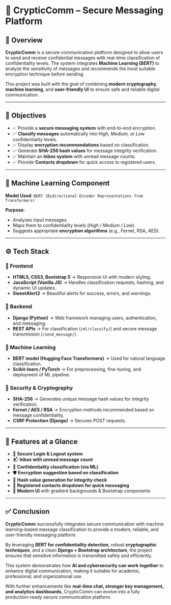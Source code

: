 # 📌 CrypticComm – Secure Messaging Platform

## 🔎 Overview
**CrypticComm** is a secure communication platform designed to allow users to send and receive confidential messages with real-time classification of confidentiality levels. The system integrates **Machine Learning (BERT)** to analyze the sensitivity of messages and recommends the most suitable encryption technique before sending.  

This project was built with the goal of combining **modern cryptography**, **machine learning**, and **user-friendly UI** to ensure safe and reliable digital communication.  

---

## 🎯 Objectives
- ✅ Provide a **secure messaging system** with end-to-end encryption.  
- ✅ **Classify messages** automatically into *High, Medium, or Low* confidentiality levels.  
- ✅ Display **encryption recommendations** based on classification.  
- ✅ Generate **SHA-256 hash values** for message integrity verification.  
- ✅ Maintain an **Inbox system** with unread message counts.  
- ✅ Provide **Contacts dropdown** for quick access to registered users.  

---

## 🧠 Machine Learning Component
**Model Used**: `BERT (Bidirectional Encoder Representations from Transformers)`  

**Purpose**:  
- Analyzes input messages.  
- Maps them to confidentiality levels (*High / Medium / Low*).  
- Suggests appropriate **encryption algorithms** (e.g., Fernet, RSA, AES).  

---

## ⚙️ Tech Stack

### 🔹 Frontend
- **HTML5, CSS3, Bootstrap 5** → Responsive UI with modern styling.  
- **JavaScript (Vanilla JS)** → Handles classification requests, hashing, and dynamic UI updates.  
- **SweetAlert2** → Beautiful alerts for success, errors, and warnings.  

### 🔹 Backend
- **Django (Python)** → Web framework managing users, authentication, and messaging.  
- **REST APIs** → For classification (`/ml/classify/`) and secure message transmission (`/send_message/`).  

### 🔹 Machine Learning
- **BERT model (Hugging Face Transformers)** → Used for natural language classification.  
- **Scikit-learn / PyTorch** → For preprocessing, fine-tuning, and deployment of ML pipeline.  

### 🔹 Security & Cryptography
- **SHA-256** → Generates unique message hash values for integrity verification.  
- **Fernet / AES / RSA** → Encryption methods recommended based on message confidentiality.  
- **CSRF Protection (Django)** → Secures POST requests.  

---

## 📂 Features at a Glance
- 🔐 **Secure Login & Logout system**  
- 📬 **Inbox with unread message count**  
- 📜 **Confidentiality classification (via ML)**  
- 🛡️ **Encryption suggestion based on classification**  
- 🧾 **Hash value generation for integrity check**  
- 👥 **Registered contacts dropdown for quick messaging**  
- 🎨 **Modern UI** with gradient backgrounds & Bootstrap components  

---

## ✅ Conclusion
**CrypticComm** successfully integrates secure communication with machine learning–based message classification to provide a modern, reliable, and user-friendly messaging platform.  

By leveraging **BERT for confidentiality detection**, robust **cryptographic techniques**, and a clean **Django + Bootstrap architecture**, the project ensures that sensitive information is transmitted safely and efficiently.  

This system demonstrates how **AI and cybersecurity can work together** to enhance digital communication, making it suitable for academic, professional, and organizational use.  

With further enhancements like **real-time chat, stronger key management, and analytics dashboards**, CrypticComm can evolve into a fully production-ready secure communication platform.  
